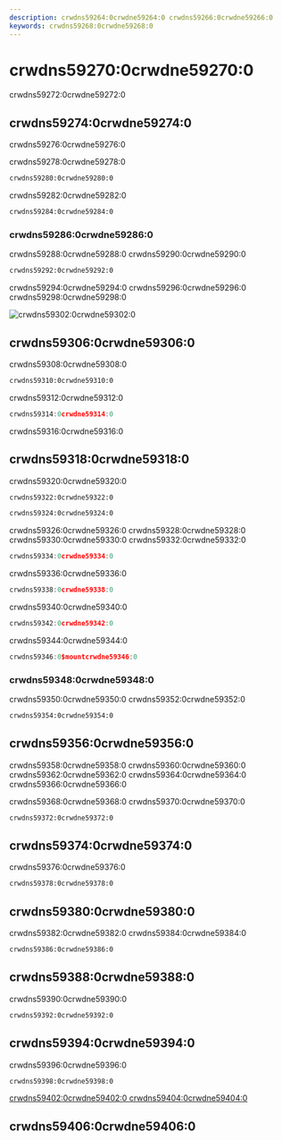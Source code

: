 ```yaml
---
description: crwdns59264:0crwdne59264:0 crwdns59266:0crwdne59266:0
keywords: crwdns59268:0crwdne59268:0
---
```


# crwdns59270:0crwdne59270:0

crwdns59272:0crwdne59272:0

<entry-ad></entry-ad>

## crwdns59274:0crwdne59274:0

<alert type="warning">crwdns59276:0crwdne59276:0</alert>

crwdns59278:0crwdne59278:0

```bash
crwdns59280:0crwdne59280:0
```

crwdns59282:0crwdne59282:0

```bash
crwdns59284:0crwdne59284:0
```

### crwdns59286:0crwdne59286:0
crwdns59288:0crwdne59288:0 crwdns59290:0crwdne59290:0

```bash
crwdns59292:0crwdne59292:0
```

crwdns59294:0crwdne59294:0 crwdns59296:0crwdne59296:0 crwdns59298:0crwdne59298:0

![crwdns59302:0crwdne59302:0](crwdns59300:0crwdne59300:0 "crwdns59304:0crwdne59304:0")

## crwdns59306:0crwdne59306:0
crwdns59308:0crwdne59308:0

```bash
crwdns59310:0crwdne59310:0
```

crwdns59312:0crwdne59312:0


```js
crwdns59314:0crwdne59314:0
```

crwdns59316:0crwdne59316:0

## crwdns59318:0crwdne59318:0
crwdns59320:0crwdne59320:0

```bash
crwdns59322:0crwdne59322:0
```

```bash
crwdns59324:0crwdne59324:0
```

crwdns59326:0crwdne59326:0 crwdns59328:0crwdne59328:0 crwdns59330:0crwdne59330:0 crwdns59332:0crwdne59332:0


```js
crwdns59334:0crwdne59334:0
```

crwdns59336:0crwdne59336:0

```js
crwdns59338:0crwdne59338:0
```

crwdns59340:0crwdne59340:0

```js
crwdns59342:0crwdne59342:0
```

crwdns59344:0crwdne59344:0

```js
crwdns59346:0$mountcrwdne59346:0
```

### crwdns59348:0crwdne59348:0
crwdns59350:0crwdne59350:0 crwdns59352:0crwdne59352:0

```html
crwdns59354:0crwdne59354:0
```

## crwdns59356:0crwdne59356:0
crwdns59358:0crwdne59358:0 crwdns59360:0crwdne59360:0 crwdns59362:0crwdne59362:0 crwdns59364:0crwdne59364:0 crwdns59366:0crwdne59366:0

<alert type="info">crwdns59368:0crwdne59368:0 crwdns59370:0crwdne59370:0</alert>

```html
crwdns59372:0crwdne59372:0
```

## crwdns59374:0crwdne59374:0
crwdns59376:0crwdne59376:0

```bash
crwdns59378:0crwdne59378:0
```

## crwdns59380:0crwdne59380:0
crwdns59382:0crwdne59382:0 crwdns59384:0crwdne59384:0

```bash
crwdns59386:0crwdne59386:0
```

## crwdns59388:0crwdne59388:0
crwdns59390:0crwdne59390:0

```bash
crwdns59392:0crwdne59392:0
```

## crwdns59394:0crwdne59394:0
crwdns59396:0crwdne59396:0

```bash
crwdns59398:0crwdne59398:0
```

[crwdns59402:0crwdne59402:0 crwdns59404:0crwdne59404:0](crwdns59400:0crwdne59400:0)

## crwdns59406:0crwdne59406:0
<related-topics />

<up-next />

<vuetify-ad />

<contribute />
